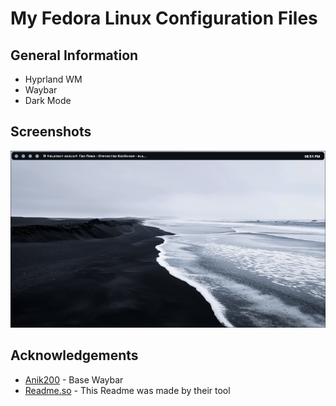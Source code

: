
# My Fedora Linux Configuration Files



## General Information

- Hyprland WM
- Waybar
- Dark Mode



## Screenshots

![App Screenshot](https://github.com/Florine0928/linux_fedora_dotfiles-florin/blob/master/prntscrn.png)


## Acknowledgements

 - [Anik200](https://github.com/Anik200/dotfiles/tree/super-waybar) - Base Waybar
 - [Readme.so](readme.so) - This Readme was made by their tool
